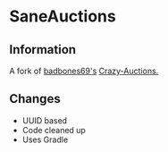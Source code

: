 # SaneAuctions

## Information

A fork of [badbones69's](https://github.com/badbones69/) [Crazy-Auctions.](https://github.com/badbones69/Crazy-Auctions)

## Changes

* UUID based
* Code cleaned up
* Uses Gradle